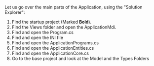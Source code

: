  
Let us go over the main parts of the Application, using the "Solution Explorer":
1. Find the startup project (Marked **Bold**).
1. Find the Views folder and open the ApplicationMdi.
1. Find and open the Program.cs
1. Find and open the INI file 
1. Find and open the ApplicationPrograms.cs
1. Find and open the ApplicationEntities.cs
1. Find and open the ApplicationCore.cs
1. Go to the base project and look at the Model and the Types Folders 
